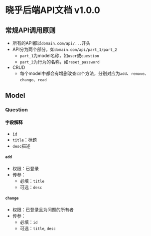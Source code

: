 # 晓乎后端API文档 v1.0.0
## 常规API调用原则
- 所有的API都以`domain.com/api/...`开头
- API分为两个部分，如`domain.com/api/part_1/part_2`
	- `part_1`为model名称，如`user`或`question`
	- `part_2`为行为的名称，如`reset_password`
- CRUD
	- 每个model中都会有增删改查四个方法，分别对应为`add`、`remove`、`change`、`read`

## Model
### Question
#### 字段解释
- `id`
- `title`：标题
- `desc`描述

#### `add`
- 权限：已登录
- 传参：
	- 必填：`title`
	- 可选：`desc`

#### `change`
- 权限：已登录且为问题的所有者
- 传参：
	- 必填：`id`
	- 可选：`title`, `desc`